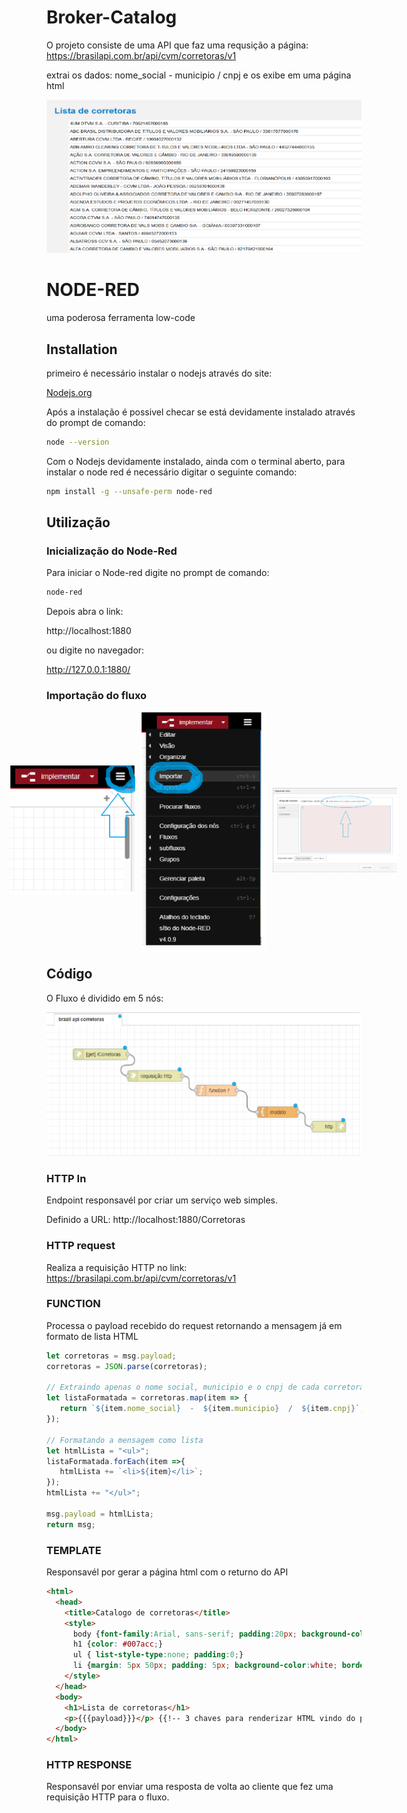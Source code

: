 # Broker-Catalog
O projeto consiste de uma API que faz uma requsição a página: https://brasilapi.com.br/api/cvm/corretoras/v1

extrai os dados: nome_social  -  municipio  /  cnpj e os exibe em uma página html 

<img src="images/template html api.png" alt="site gerado pela API">


# NODE-RED

uma poderosa ferramenta low-code

## Installation

primeiro é necessário instalar o nodejs através do site:

[Nodejs.org](https://nodejs.org/en)

Após a instalação é possivel checar se está devidamente instalado através do prompt de comando:

```bash
node --version
```
Com o Nodejs devidamente instalado, ainda com o terminal aberto, para instalar o node red é necessário digitar o seguinte comando:

```bash
npm install -g --unsafe-perm node-red
```

## Utilização
### Inicialização do Node-Red
Para iniciar o Node-red digite no prompt de comando:

```bash
node-red
```
Depois abra o link: 

http://localhost:1880

ou digite no navegador:

http://127.0.0.1:1880/

### Importação do fluxo
 
<div style="display: flex; gap: 10px; justify-content: center; align-items: center;">
  <img src="images/Importacao_Tres_barrinhas.png" alt="Imagem 1" width="200">
  <img src="images/Importacao.png" alt="Imagem 2" width="200">
  <img src="images/Importacao_Arquivo.png" alt="Imagem 3" width="200">
</div>

## Código
O Fluxo é dividido em 5 nós:

<img src="images/Fluxo.png" alt="Tutorial de como importar o fluxo, imagem 1">

### HTTP In
Endpoint responsavél por criar um serviço web simples.
    
Definido a URL: http://localhost:1880/Corretoras

###  HTTP request
Realiza a requisição HTTP no link: https://brasilapi.com.br/api/cvm/corretoras/v1


### FUNCTION
Processa o payload recebido do request retornando a mensagem já em formato de lista HTML

```Javascript
let corretoras = msg.payload;
corretoras = JSON.parse(corretoras);

// Extraindo apenas o nome social, municipio e o cnpj de cada corretora
let listaFormatada = corretoras.map(item => {
   return `${item.nome_social}  -  ${item.municipio}  /  ${item.cnpj}`;
});

// Formatando a mensagem como lista 
let htmlLista = "<ul>";
listaFormatada.forEach(item =>{
   htmlLista += `<li>${item}</li>`;
});
htmlLista += "</ul>";

msg.payload = htmlLista;
return msg;
```

### TEMPLATE
Responsavél por gerar a página html com o returno do API

```html
<html>
  <head>
    <title>Catalogo de corretoras</title>
    <style>
      body {font-family:Arial, sans-serif; padding:20px; background-color:#f2f2f2;}
      h1 {color: #007acc;}
      ul { list-style-type:none; padding:0;}
      li {margin: 5px 50px; padding: 5px; background-color:white; border-radius:4px;}
    </style>
  </head>
  <body>
    <h1>Lista de corretoras</h1>
    <p>{{{payload}}}</p> {{!-- 3 chaves para renderizar HTML vindo do payload --}}
  </body>
</html>
```

### HTTP RESPONSE
Responsavél por enviar uma resposta de volta ao cliente que fez uma requisição HTTP para o fluxo.